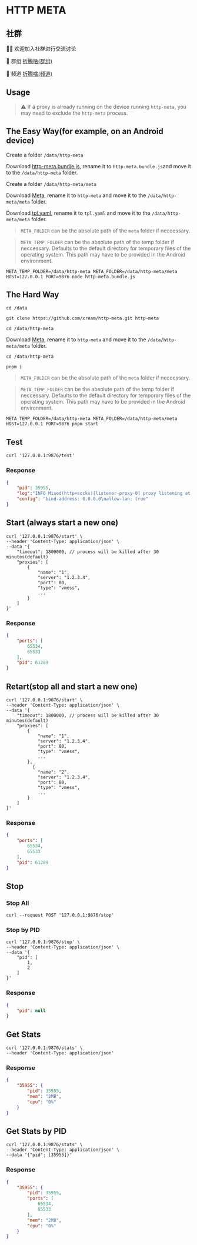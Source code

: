# HTTP META

## 社群

👏🏻 欢迎加入社群进行交流讨论

👥 群组 [折腾啥(群组)](https://t.me/zhetengsha_group)

📢 频道 [折腾啥(频道)](https://t.me/zhetengsha)

## Usage

> ⚠️ If a proxy is already running on the device running `http-meta`, you may need to exclude the `http-meta` process.

## The Easy Way(for example, on an Android device)

Create a folder `/data/http-meta`

Download [http-meta.bundle.js](https://github.com/xream/http-meta/releases/latest/download/http-meta.bundle.js), rename it to `http-meta.bundle.js`and move it to the `/data/http-meta` folder.

Create a folder `/data/http-meta/meta`

Download [Meta](https://github.com/MetaCubeX/mihomo/releases), rename it to `http-meta` and move it to the `/data/http-meta/meta` folder.

Download [tpl.yaml](https://github.com/xream/http-meta/releases/latest/download/tpl.yaml), rename it to `tpl.yaml` and move it to the `/data/http-meta/meta` folder.

> `META_FOLDER` can be the absolute path of the `meta` folder if neccessary.

> `META_TEMP_FOLDER` can be the absolute path of the temp folder if neccessary. Defaults to the default directory for temporary files of the operating system. This path may have to be provided in the Android environment.

`META_TEMP_FOLDER=/data/http-meta META_FOLDER=/data/http-meta/meta HOST=127.0.0.1 PORT=9876 node http-meta.bundle.js`

## The Hard Way

`cd /data`

`git clone https://github.com/xream/http-meta.git http-meta`

`cd /data/http-meta`

Download [Meta](https://github.com/MetaCubeX/mihomo/releases), rename it to `http-meta` and move it to the `/data/http-meta/meta` folder.

`cd /data/http-meta`

`pnpm i`

> `META_FOLDER` can be the absolute path of the `meta` folder if neccessary.

> `META_TEMP_FOLDER` can be the absolute path of the temp folder if neccessary. Defaults to the default directory for temporary files of the operating system. This path may have to be provided in the Android environment.

`META_TEMP_FOLDER=/data/http-meta META_FOLDER=/data/http-meta/meta HOST=127.0.0.1 PORT=9876 pnpm start`

## Test

```console
curl '127.0.0.1:9876/test'
```

### Response

```JSON
{
    "pid": 35955,
    "log":"INFO Mixed(http+socks)[listener-proxy-0] proxy listening at: [::]:65535",
    "config": "bind-address: 0.0.0.0\nallow-lan: true"
}
```

## Start (always start a new one)

```console
curl '127.0.0.1:9876/start' \
--header 'Content-Type: application/json' \
--data '{
    "timeout": 1800000, // process will be killed after 30 minutes(default)
    "proxies": [
        {
            "name": "1",
            "server": "1.2.3.4",
            "port": 80,
            "type": "vmess",
            ...
        }
    ]
}'
```

### Response

```JSON
{
    "ports": [
        65534,
        65533
    ],
    "pid": 61289
}
```

## Retart(stop all and start a new one)

```console
curl '127.0.0.1:9876/start' \
--header 'Content-Type: application/json' \
--data '{
    "timeout": 1800000, // process will be killed after 30 minutes(default)
    "proxies": [
        {
            "name": "1",
            "server": "1.2.3.4",
            "port": 80,
            "type": "vmess",
            ...
        },
          {
            "name": "2",
            "server": "1.2.3.4",
            "port": 80,
            "type": "vmess",
            ...
        }
    ]
}'
```

### Response

```JSON
{
    "ports": [
        65534,
        65533
    ],
    "pid": 61289
}
```

## Stop

### Stop All

```console
curl --request POST '127.0.0.1:9876/stop'
```

### Stop by PID

```console
curl '127.0.0.1:9876/stop' \
--header 'Content-Type: application/json' \
--data '{
    "pid": [
        1,
        2
    ]
}'
```

### Response

```JSON
{
    "pid": null
}
```

## Get Stats

```console
curl '127.0.0.1:9876/stats' \
--header 'Content-Type: application/json'
```

### Response

```JSON
{
    "35955": {
        "pid": 35955,
        "mem": "2MB",
        "cpu": "0%"
    }
}
```

## Get Stats by PID

```console
curl '127.0.0.1:9876/stats' \
--header 'Content-Type: application/json' \
--data '{"pid": [35955]}'
```

### Response

```JSON
{
    "35955": {
        "pid": 35955,
        "ports": [
            65534,
            65533
        ],
        "mem": "2MB",
        "cpu": "0%"
    }
}
```
